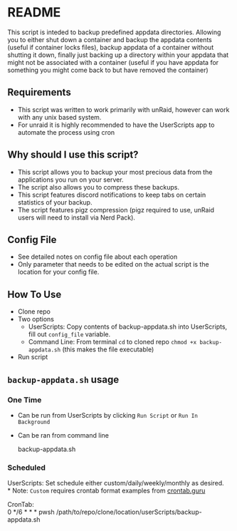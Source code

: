 # README

This script is inteded to backup predefined appdata directories. Allowing you to either shut down a container and backup the appdata contents (useful if container locks files), backup appdata of a container without shutting it down, finally just backing up a directory within your appdata that might not be associated with a container (useful if you have appdata for something you might come back to but have removed the container)

## Requirements

* This script was written to work primarily with unRaid, however can work with any unix based system. 
* For unraid it is highly recommended to have the UserScripts app to automate the process using cron

## Why should I use this script?

* This script allows you to backup your most precious data from the applications you run on your server. 
* The script also allows you to compress these backups. 
* This script features discord notifications to keep tabs on certain statistics of your backup.
* The script features pigz compression (pigz required to use, unRaid users will need to install via Nerd Pack).

## Config File

* See detailed notes on config file about each operation
* Only parameter that needs to be edited on the actual script is the location for your config file.
## How To Use

* Clone repo
* Two options
  * UserScripts: Copy contents of backup-appdata.sh into UserScripts, fill out `config_file` variable.
  * Command Line: From terminal `cd` to cloned repo `chmod +x backup-appdata.sh` (this makes the file executable)
* Run script

## `backup-appdata.sh` usage

### One Time

* Can be run from UserScripts by clicking `Run Script` or `Run In Background`

* Can be ran from command line 

    backup-appdata.sh

### Scheduled

UserScripts: Set schedule either custom/daily/weekly/monthly as desired. <br>
    * Note: `Custom` requires crontab format examples from [crontab.guru](https://crontab.guru) 

CronTab:  
    0 */6 * * *    pwsh /path/to/repo/clone/location/userScripts/backup-appdata.sh
